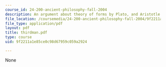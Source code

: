 ```yaml
---
course_id: 24-200-ancient-philosophy-fall-2004
description: An argument about theory of forms by Plato, and Aristotle.
file_location: /coursemedia/24-200-ancient-philosophy-fall-2004/9f2211a1e85ce0c98d67959c059a2924_thirdman.pdf
file_type: application/pdf
layout: pdf
title: thirdman.pdf
type: course
uid: 9f2211a1e85ce0c98d67959c059a2924

---
```

None